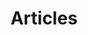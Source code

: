---
layout: posts_by_category
categories: Articles
title: Articles
permalink: /category/Articles
---